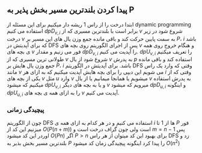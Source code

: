 ## پیدا کردن بلندترین مسیر بخش پذیر به P
ابتدا درخت را از راس 1 ریشه دار میکنیم برای این مسئله از dynamic programming استفاده می کنیم $dpD_{v, i}$ برابر است با بلندترین مسیری که از $v$ شروع شود در زیر درخت $v$ به سمت پایین حرکت کند و باقی مانده جمع وزن یال های این مسیر بر $P$، $i$ باشد که برای آپدیتش در DFS پس از اجرای الگوریتم روی بچه های $v$ و هنگام خروج روی همه ی بچه های $v$ فور می زنیم و مقدار $dpD_{v, i}$ را آپدیت می کنیم. $dpU_{v, i}$ را تعریف میکنیم طولانی ترین مسیری که از $v$ شروع شود از یال $v$ به پدرش $p$ استفاده کند و باقی مانده جمع وزن یال هایش بر $P$، $i$ باشد. برای آپدیتش در الگوریتم DFS وقتی که وارد یک راس مانند $v$ می شویم این دیپی را برای بچه هایش آپدیت میکنیم که به ازای هر $i$ وقتی که از یکی از بچه های $v$ مثل $u$ وارد $v$ میشویم یا همانجا میمانیم یا از یال $v$ به پدرش استفاده میکنیم که میشود $dpU_{v, i}$ و یا به بچه های دیگر $v$ میرویم که میشود $dpD_{u,i}$ و اینگونه $dpU_{u,i}$ را به ازای همه ی بچه های $v$ آپدیت می کنیم.
### پیچیدگی زمانی
چون از الگوریتم DFS استفاده می کنیم و در هر کدام به ازای همه ی $i$ ها از 1 تا $P$ فور میزنیم این کد از $O(P(n + m))$ است ولی چون گراف درخت است و $m = n - 1$ پس اوردر این کد میشود $O(Pn)$
اگر $P > n$ برای بهبود این کد میتوان از هر راس DFS زد و بلندترین مسیر بخش بذیر به $P$ را پیدا کرد اینگونه پیچیدگی زمان کد میشود $O(n^2)$ 